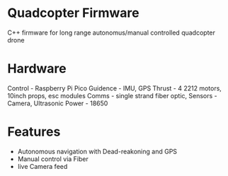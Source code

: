 # Quadcopter Firmware

C++ firmware for long range autonomus/manual controlled quadcopter drone

# Hardware 

Control - Raspberry Pi Pico
Guidence - IMU, GPS
Thrust - 4 2212 motors, 10inch props, esc modules
Comms - single strand fiber optic, 
Sensors - Camera, Ultrasonic
Power - 18650

# Features

- Autonomous navigation with Dead-reakoning and GPS
- Manual control via Fiber
- live Camera feed  